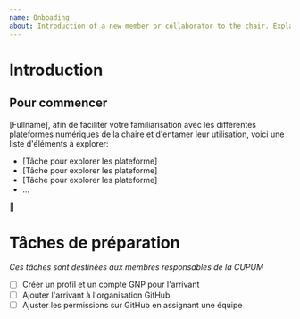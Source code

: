 ```yaml
---
name: Onboading
about: Introduction of a new member or collaborator to the chair. Explaining accesses and workings of the chair's digital platforms
---
```


<!-- Issue title should follow this format: "Onboading: [Fullname]." -->

# Introduction

<!-- Short text introducing the collaborator to the team and vice-versa -->

## Pour commencer

<!-- Replace [Fullname] -->
[Fullname], afin de faciliter votre familiarisation avec les différentes plateformes numériques de la chaire et d'entamer leur utilisation, voici une liste d'éléments à explorer:

- [Tâche pour explorer les plateforme]
- [Tâche pour explorer les plateforme]
- [Tâche pour explorer les plateforme]
- ...

🏁

# Tâches de préparation

_Ces tâches sont destinées aux membres responsables de la CUPUM_

- [ ] Créer un profil et un compte GNP pour l'arrivant
- [ ] Ajouter l'arrivant à l'organisation GitHub
- [ ] Ajuster les permissions sur GitHub en assignant une équipe
